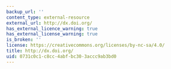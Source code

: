 ```yaml
---
backup_url: ''
content_type: external-resource
external_url: http://dx.doi.org/
has_external_licence_warning: true
has_external_license_warning: true
is_broken: ''
license: https://creativecommons.org/licenses/by-nc-sa/4.0/
title: http://dx.doi.org/
uid: 0731c0c1-c8cc-4abf-bc30-3accc9ab3bd0
---
```

